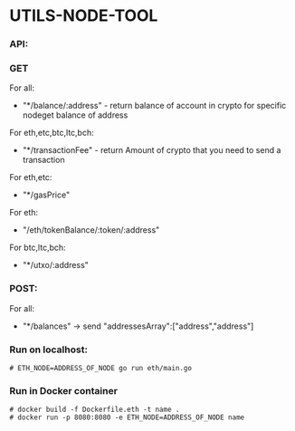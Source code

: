 # UTILS-NODE-TOOL

### API:

### GET 
For all:
* "*/balance/:address" - return balance of account in crypto for specific nodeget balance of address

For eth,etc,btc,ltc,bch:
* "*/transactionFee" - return Amount of crypto that you need to send a transaction

For eth,etc:
* "*/gasPrice"

For eth:
* "/eth/tokenBalance/:token/:address"

For btc,ltc,bch:
* "*/utxo/:address"

### POST:
For all:

* "*/balances" -> send "addressesArray":["address","address"]



### Run on localhost:
```
# ETH_NODE=ADDRESS_OF_NODE go run eth/main.go
```
### Run in Docker container
```
# docker build -f Dockerfile.eth -t name .
# docker run -p 8080:8080 -e ETH_NODE=ADDRESS_OF_NODE name
```
